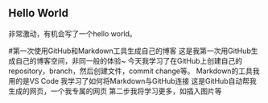 ## Hello World

非常激动，有机会写了一个hello world。


#第一次使用GitHub和Markdown工具生成自己的博客
这是我第一次用GitHub生成自己的博客空间，非同一般的体验~
今天我学习了在GitHub上创建自己的repository，branch，然后创建文件，commit change等。
Markdown的工具我用的是VS Code
我学习了如何将Markdown与GitHub连接
这是GitHub自动帮我生成的网页，一个我专属的网页
第二步我将学习更多，如插入图片等 




